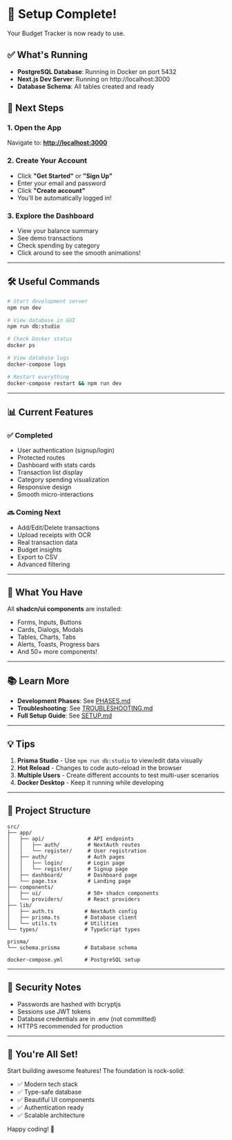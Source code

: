 # 🎉 Setup Complete!

Your Budget Tracker is now ready to use.

## ✅ What's Running

- **PostgreSQL Database**: Running in Docker on port 5432
- **Next.js Dev Server**: Running on http://localhost:3000
- **Database Schema**: All tables created and ready

## 🚀 Next Steps

### 1. Open the App

Navigate to: **[http://localhost:3000](http://localhost:3000)**

### 2. Create Your Account

- Click **"Get Started"** or **"Sign Up"**
- Enter your email and password
- Click **"Create account"**
- You'll be automatically logged in!

### 3. Explore the Dashboard

- View your balance summary
- See demo transactions
- Check spending by category
- Click around to see the smooth animations!

---

## 🛠️ Useful Commands

```bash
# Start development server
npm run dev

# View database in GUI
npm run db:studio

# Check Docker status
docker ps

# View database logs
docker-compose logs

# Restart everything
docker-compose restart && npm run dev
```

---

## 📊 Current Features

### ✅ Completed
- User authentication (signup/login)
- Protected routes
- Dashboard with stats cards
- Transaction list display
- Category spending visualization
- Responsive design
- Smooth micro-interactions

### 🔜 Coming Next
- Add/Edit/Delete transactions
- Upload receipts with OCR
- Real transaction data
- Budget insights
- Export to CSV
- Advanced filtering

---

## 🎨 What You Have

All **shadcn/ui components** are installed:
- Forms, Inputs, Buttons
- Cards, Dialogs, Modals
- Tables, Charts, Tabs
- Alerts, Toasts, Progress bars
- And 50+ more components!

---

## 📚 Learn More

- **Development Phases**: See [PHASES.md](./PHASES.md)
- **Troubleshooting**: See [TROUBLESHOOTING.md](./TROUBLESHOOTING.md)
- **Full Setup Guide**: See [SETUP.md](./SETUP.md)

---

## 💡 Tips

1. **Prisma Studio** - Use `npm run db:studio` to view/edit data visually
2. **Hot Reload** - Changes to code auto-reload in the browser
3. **Multiple Users** - Create different accounts to test multi-user scenarios
4. **Docker Desktop** - Keep it running while developing

---

## 🎯 Project Structure

```
src/
├── app/
│   ├── api/              # API endpoints
│   │   ├── auth/         # NextAuth routes
│   │   └── register/     # User registration
│   ├── auth/             # Auth pages
│   │   ├── login/        # Login page
│   │   └── register/     # Signup page
│   ├── dashboard/        # Dashboard page
│   └── page.tsx          # Landing page
├── components/
│   ├── ui/               # 50+ shadcn components
│   └── providers/        # React providers
├── lib/
│   ├── auth.ts          # NextAuth config
│   ├── prisma.ts        # Database client
│   └── utils.ts         # Utilities
└── types/               # TypeScript types

prisma/
└── schema.prisma        # Database schema

docker-compose.yml       # PostgreSQL setup
```

---

## 🔐 Security Notes

- Passwords are hashed with bcryptjs
- Sessions use JWT tokens
- Database credentials are in .env (not committed)
- HTTPS recommended for production

---

## 🎉 You're All Set!

Start building awesome features! The foundation is rock-solid:
- ✅ Modern tech stack
- ✅ Type-safe database
- ✅ Beautiful UI components
- ✅ Authentication ready
- ✅ Scalable architecture

Happy coding! 🚀
